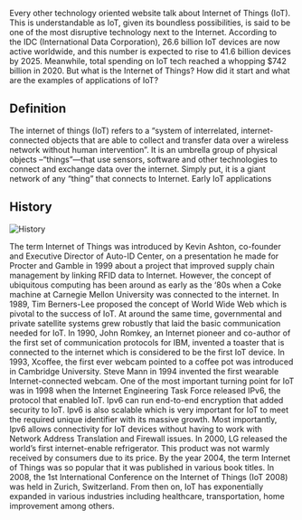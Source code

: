 Every other technology oriented website talk about Internet of Things (IoT). This is understandable as IoT, given its boundless possibilities, is said to be one of the most disruptive technology next to the Internet. According to the IDC (International Data Corporation), 26.6 billion IoT devices are now active worldwide, and this number is expected to rise to 41.6 billion devices by 2025. Meanwhile, total spending on IoT tech reached a whopping $742 billion in 2020.But what is the Internet of Things? How did it start and what are the examples of applications of IoT?## DefinitionThe internet of things (IoT) refers to a “system of interrelated, internet-connected objects that are able to collect and transfer data over a wireless network without human intervention”. It is an umbrella group of physical objects –“things”—that use sensors, software and other technologies to connect and exchange data over the internet. Simply put, it is a giant network of any “thing” that connects to Internet. Early IoT applications## History![History](https://miro.medium.com/max/1024/1*92OdlxNqI3iChI5kNl1MFg.jpeg)The term Internet of Things was introduced by Kevin Ashton, co-founder and Executive Director of Auto-ID Center, on a presentation he made for Procter and Gamble in 1999 about a project that improved supply chain management by linking RFID data to Internet. However, the concept of ubiquitous computing has been around as early as the ‘80s when a Coke machine at Carnegie Mellon University was connected to the internet.  In 1989, Tim Berners-Lee proposed the concept of World Wide Web which is pivotal to the success of IoT. At around the same time, governmental and private satellite systems grew robustly that laid the basic communication needed for IoT. In 1990, John Romkey, an Internet pioneer and co-author of the first set of communication protocols for IBM, invented a toaster that is connected to the internet which is considered to be the first IoT device. In 1993, Xcoffee, the first ever webcam pointed to a coffee pot was introduced in Cambridge University. Steve Mann in 1994 invented the first wearable Internet-connected webcam. One of the most important turning point for IoT was in 1998 when the Internet Engineering Task Force released IPv6, the protocol that enabled IoT. Ipv6 can run end-to-end encryption that added security to IoT. Ipv6 is also scalable which is very important for IoT to meet the required unique identifier with its massive growth. Most importantly, Ipv6 allows connectivity for IoT devices without having to work with Network Address Translation and Firewall issues. In 2000, LG released the world’s first internet-enable refrigerator. This product was not warmly received by consumers due to its price. By the year 2004, the term Internet of Things was so popular that it was published in various book titles. In 2008, the 1st International Conference on the Internet of Things (IoT 2008) was held in Zurich, Switzerland. From then on, IoT has exponentially expanded in various industries including healthcare, transportation, home improvement among others. 